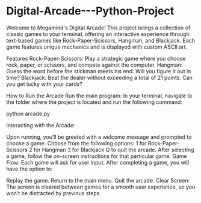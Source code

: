 # Digital-Arcade---Python-Project
Welcome to Megamind's Digital Arcade! This project brings a collection of classic games to your terminal, offering an interactive experience through text-based games like Rock-Paper-Scissors, Hangman, and Blackjack. Each game features unique mechanics and is displayed with custom ASCII art.

Features
Rock-Paper-Scissors: Play a strategic game where you choose rock, paper, or scissors, and compete against the computer.
Hangman: Guess the word before the stickman meets his end. Will you figure it out in time?
Blackjack: Beat the dealer without exceeding a total of 21 points. Can you get lucky with your cards?

How to Run the Arcade
Run the main program: In your terminal, navigate to the folder where the project is located and run the following command:

python arcade.py

Interacting with the Arcade:

Upon running, you’ll be greeted with a welcome message and prompted to choose a game.
Choose from the following options:
1 for Rock-Paper-Scissors
2 for Hangman
3 for Blackjack
Q to quit the arcade.
After selecting a game, follow the on-screen instructions for that particular game.
Game Flow: Each game will ask for user input. After completing a game, you will have the option to:

Replay the game.
Return to the main menu.
Quit the arcade.
Clear Screen: The screen is cleared between games for a smooth user experience, so you won’t be distracted by previous steps.

